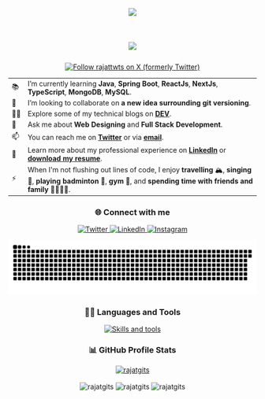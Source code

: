 <div align="center">
  <img src="https://capsule-render.vercel.app/api?type=waving&height=280&color=gradient&text=Hi%20there,%20I'm%20Rajat%20🐼&fontSize=50&animation=fadeIn"/>
</div>

<h1 align="center">
  <a align="center" href="https://github.com/DenverCoder1/readme-typing-svg"><img src="https://readme-typing-svg.demolab.com?font=IBM+Plex+Sans&weight=600&size=28&pause=1000&color=FFFFFF&center=true&vCenter=true&width=435&lines=Welcome+to+my+GitHub+Profile!;I'm+a+Full+Stack+Developer" /></a>
</h1>

<div align="center"><a href="https://twitter.com/rajattwts" target="blank"><img src="https://img.shields.io/twitter/follow/rajattwts?style=social&logo=x" alt="Follow rajattwts on X (formerly Twitter)" /></a></div>

<table border="0">
    <!-- <tr>
        <td>👔</td>
        <td>I’m currently employed at <b><a href="https://www.servicenow.com/" target="_blank">ServiceNow at Hyderabad</a></b>.</td>
    </tr> -->
    <tr>
        <td>📚</td>
        <td>I’m currently learning <b>Java</b>, <b>Spring Boot</b>, <b>ReactJs</b>, <b>NextJs</b>, <b>TypeScript</b>, <b>MongoDB</b>, <b>MySQL</b>.</td>
    </tr>
    <tr>
        <td>👯</td>
        <td>I’m looking to collaborate on <b>a new idea surrounding git versioning</b>.</td>
    </tr>
    <tr>
        <td>✍🏻</td>
        <td>Explore some of my technical blogs on <b><a href="https://dev.to/rajatblogs/" target="_blank">DEV</a></b>.</td>
    </tr>
    <tr>
        <td>💬</td>
        <td>Ask me about <b>Web Designing</b> and <b>Full Stack Development</b>.</td>
    </tr>
    <tr>
        <td>📫</td>
        <td>You can reach me on <b><a href="https://twitter.com/rajattwts" target="_blank">Twitter</a></b> or via <b><a href="mailto:rajatrajemails@gmail.com" target="_blank">email</a></b>.</td>
    </tr>
    <tr>
        <td>📄</td>
        <td>Learn more about my professional experience on <b><a href="https://www.linkedin.com/in/rajatlinks" target="_blank">LinkedIn</a></b> or <b><a href="https://github.com/rajatgits/rajatgits/raw/master/Rajat_Raj_Resume.pdf">download my resume</a></b>.</td>
    </tr>
    <tr>
        <td>⚡</td>
        <td>When I'm not flushing out lines of code, I enjoy <b>travelling</b> 🏔, <b>singing</b> 🎤, <b>playing badminton</b> 🏸, <b>gym</b> 💪, and <b>spending time with friends and family</b> 👨‍👩‍👧‍👦.</td>
    </tr>
</table>

<h3 align="center">🌐 Connect with me</h3>
<p align="center">
    <a href="https://twitter.com/rajattwts" target="blank"">
        <img src="https://skillicons.dev/icons?i=twitter" alt="Twitter"/>
    </a>
    <a href="https://linkedin.com/in/rajatlinks" target="blank">
        <img src="https://skillicons.dev/icons?i=linkedin" alt="LinkedIn"/>
    </a>
    <a href="https://instagram.com/rajat.igs" target="blank"">
        <img src="https://skillicons.dev/icons?i=instagram" alt="Instagram"/>
    </a>
</p>

<picture>
  <source media="(prefers-color-scheme: dark)" srcset="https://raw.githubusercontent.com/rajatgits/rajatgits/output/github-contribution-grid-snake-dark.svg">
  <source media="(prefers-color-scheme: light)" srcset="https://raw.githubusercontent.com/rajatgits/rajatgits/output/github-contribution-grid-snake.svg">
  <img alt="github contribution grid snake animation" src="https://raw.githubusercontent.com/rajatgits/rajatgits/output/github-contribution-grid-snake.svg">
</picture>

<h3 align="center">👨‍💻 Languages and Tools</h3>
<p align="center">
  <a href="https://skillicons.dev">
    <img src="https://skillicons.dev/icons?i=java,html,css,tailwindcss,sass,javascript,typescript,spring,maven,react,redux,nextjs,docker,git,github,mongodb,mysql,prisma,expressjs,gcp,vscode,idea,vercel" alt="Skills and tools"/>
  </a>
</p>

<h3 align="center">📊 GitHub Profile Stats</h3>
<div align="center">
    <a href="#">
        <img src="https://komarev.com/ghpvc/?username=rajatgits&label=Profile%20views&color=0e75b6&style=flat" alt="rajatgits" />
    </a>
</div>&nbsp;<br />

<div align="center">
 <img src="https://github-readme-stats.vercel.app/api/top-langs?username=rajatgits&show_icons=true&locale=en&layout=compact&theme=dracula&hide_border=true" alt="rajatgits" width="33%" height="100px"/> 
 <img src="https://github-readme-stats.vercel.app/api?username=rajatgits&show_icons=true&locale=en&theme=dracula&hide_border=true" alt="rajatgits" width="33%" height="100px"/>  
 <img src="https://github-readme-streak-stats.herokuapp.com/?user=rajatgits&theme=dracula&hide_border=true" alt="rajatgits" width="33%" height="100px"/>
</div>
